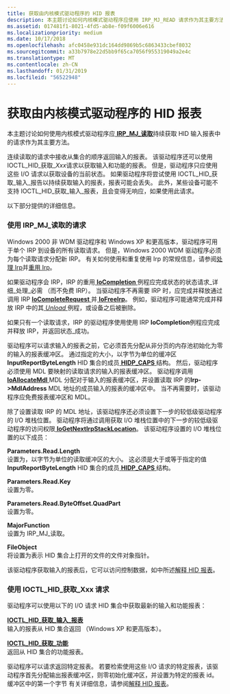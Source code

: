 ```yaml
---
title: 获取由内核模式驱动程序的 HID 报表
description: 本主题讨论如何内核模式驱动程序应使用 IRP_MJ_READ 请求作为其主要方法用于持续获取 HID 输入的报表。
ms.assetid: 017481f1-8021-4fd5-ab8e-f09f6006e616
ms.localizationpriority: medium
ms.date: 10/17/2018
ms.openlocfilehash: afc0458e931dc164dd9869b5c6863433cbef8032
ms.sourcegitcommit: a33b7978e22d5bb9f65ca7056f955319049a2e4c
ms.translationtype: MT
ms.contentlocale: zh-CN
ms.lasthandoff: 01/31/2019
ms.locfileid: "56522948"
---
```

# <a name="obtaining-hid-reports-by-kernel-mode-drivers"></a>获取由内核模式驱动程序的 HID 报表


本主题讨论如何使用内核模式驱动程序应[ **IRP\_MJ\_读取**](https://msdn.microsoft.com/library/windows/hardware/ff550794)持续获取 HID 输入报表中的请求作为其主要方法。

连续读取的请求中接收从集合的顺序返回输入的报表。 该驱动程序还可以使用 IOCTL\_HID\_获取\_*Xxx*请求以获取输入和功能的报表。 但是，驱动程序只应使用这些 I/O 请求以获取设备的当前状态。 如果驱动程序将尝试使用 IOCTL\_HID\_获取\_输入\_报告以持续获取输入的报表，报表可能会丢失。 此外，某些设备可能不支持 IOCTL\_HID\_获取\_输入\_报表，且会变得无响应，如果使用此请求。

以下部分提供的详细信息。

### <a href="" id="using-irp-ml-read-requests"></a>使用 IRP\_MJ\_读取的请求

Windows 2000 非 WDM 驱动程序和 Windows XP 和更高版本，驱动程序可用于单个 IRP 到设备的所有读取请求。 但是，Windows 2000 WDM 驱动程序必须为每个读取请求分配新 IRP。 有关如何使用和重复使用 Irp 的常规信息，请参阅[处理 Irp](https://msdn.microsoft.com/library/windows/hardware/ff546847)并[重用 Irp](https://msdn.microsoft.com/library/windows/hardware/ff561107)。

如果驱动程序会 IRP，IRP 的重用[ **IoCompletion** ](https://msdn.microsoft.com/library/windows/hardware/ff548354)例程应完成状态的状态请求\_详细\_处理\_必需 （而不免费 IRP）。 当驱动程序不再需要 IRP 时，应完成并释放通过调用 IRP [ **IoCompleteRequest** ](https://msdn.microsoft.com/library/windows/hardware/ff548343)并[ **IoFreeIrp**](https://msdn.microsoft.com/library/windows/hardware/ff549113)。 例如，驱动程序可能通常完成并释放 IRP 中的其[ *Unload* ](https://msdn.microsoft.com/library/windows/hardware/ff564886)例程，或设备之后被删除。

如果只有一个读取请求，IRP 的驱动程序使用使用 IRP **IoCompletion**例程应完成并释放 IRP，并返回状态\_成功。

驱动程序可以请求输入的报表之前，它必须首先分配从非分页的内存池初始化为零的输入的报表缓冲区。 通过指定的大小，以字节为单位的缓冲区**InputReportByteLength** HID 集合的成员[ **HIDP\_CAPS** ](https://msdn.microsoft.com/library/windows/hardware/ff539697)结构。 然后，驱动程序必须使用 MDL 要映射的读取请求的输入的报表缓冲区。 驱动程序调用[ **IoAllocateMdl** ](https://msdn.microsoft.com/library/windows/hardware/ff548263) MDL 分配对于输入的报表缓冲区，并设置读取 IRP 的**Irp-&gt;MdlAddress** MDL 地址的成员输入的报表的缓冲区中。 当不再需要时，该驱动程序应免费报表缓冲区和 MDL。

除了设置读取 IRP 的 MDL 地址，该驱动程序还必须设置下一步的较低级驱动程序的 I/O 堆栈位置。 驱动程序将通过调用获取 I/O 堆栈位置中的下一步的较低级驱动程序的访问权限[ **IoGetNextIrpStackLocation**](https://msdn.microsoft.com/library/windows/hardware/ff549266)。 该驱动程序设置的 I/O 堆栈位置的以下成员：

<a href="" id="parameters-read-length"></a>**Parameters.Read.Length**  
设置为，以字节为单位的读取缓冲区的大小。 这必须是大于或等于指定的值**InputReportByteLength** HID 集合的成员[ **HIDP\_CAPS** ](https://msdn.microsoft.com/library/windows/hardware/ff539697)结构。

<a href="" id="parameters-read-key"></a>**Parameters.Read.Key**  
设置为零。

<a href="" id="parameters-read-byteoffset-quadpart"></a>**Parameters.Read.ByteOffset.QuadPart**  
设置为零。

<a href="" id="majorfunction"></a>**MajorFunction**  
设置为 IRP\_MJ\_读取。

<a href="" id="fileobject"></a>**FileObject**  
将设置为表示 HID 集合上打开的文件的文件对象指针。

该驱动程序获取输入的报表后，它可以访问控制数据，如中所述[解释 HID 报表](interpreting-hid-reports.md)。

### <a href="" id="using-ioctl-hid-get-xxx-requests"></a>使用 IOCTL\_HID\_获取\_Xxx 请求

驱动程序可以使用以下的 I/O 请求 HID 集合中获取最新的输入和功能报表：

<a href="" id="ioctl-hid-get-input-report"></a>[**IOCTL\_HID\_获取\_输入\_报表**](https://msdn.microsoft.com/library/windows/hardware/ff541126)  
输入的报表从 HID 集合返回 （Windows XP 和更高版本）。

<a href="" id="ioctl-hid-get-feature"></a>[**IOCTL\_HID\_获取\_功能**](https://msdn.microsoft.com/library/windows/hardware/ff541100)  
返回从 HID 集合的功能报表。

驱动程序可以请求返回特定报表。 若要检索使用这些 I/O 请求的特定报表，该驱动程序首先分配输出报表缓冲区，则零初始化缓冲区，并设置为特定的报表 id。 缓冲区中的第一个字节 有关详细信息，请参阅[解释 HID 报表](interpreting-hid-reports.md)。

 

 




